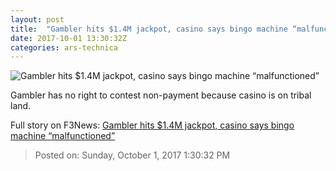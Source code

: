 ```yaml
---
layout: post
title:  "Gambler hits $1.4M jackpot, casino says bingo machine “malfunctioned”"
date: 2017-10-01 13:30:32Z
categories: ars-technica
---
```


![Gambler hits $1.4M jackpot, casino says bingo machine “malfunctioned”](https://cdn.arstechnica.net/wp-content/uploads/2017/09/GettyImages-51370448-760x380.jpg)

Gambler has no right to contest non-payment because casino is on tribal land.


Full story on F3News: [Gambler hits $1.4M jackpot, casino says bingo machine “malfunctioned”](http://www.f3nws.com/n/3mhZTF)

> Posted on: Sunday, October 1, 2017 1:30:32 PM
